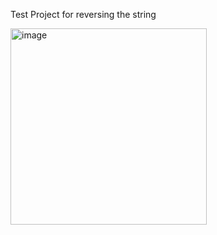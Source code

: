 Test Project for reversing the string

<img width="314" alt="image" src="https://user-images.githubusercontent.com/10890034/197339487-189f5b71-9b0c-4f45-a7d6-8d17c3d4cc54.png">



